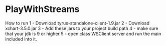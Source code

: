 # PlayWithStreams

How to run
1 - Download tyrus-standalone-client-1.9.jar
2 - Download xchart-3.5.0.jar
3 - Add these jars to your project build path
4 - make sure that your jdk is 9 or higher
5 - open class WSClient server and run the main included into it.
